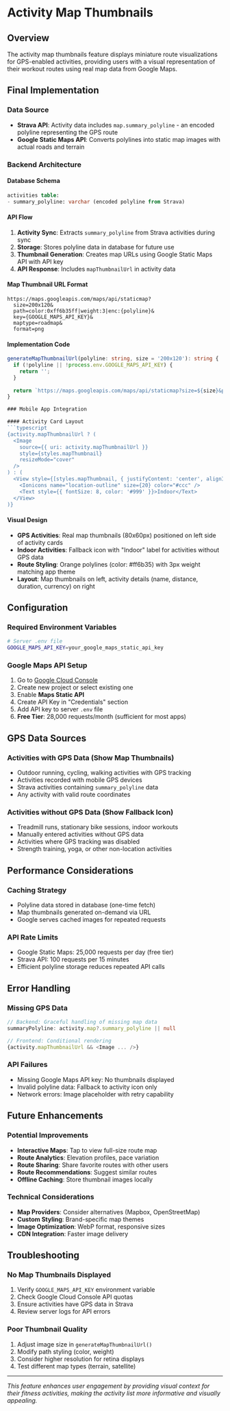# Activity Map Thumbnails

## Overview
The activity map thumbnails feature displays miniature route visualizations for GPS-enabled activities, providing users with a visual representation of their workout routes using real map data from Google Maps.

## Final Implementation

### Data Source
- **Strava API**: Activity data includes `map.summary_polyline` - an encoded polyline representing the GPS route
- **Google Static Maps API**: Converts polylines into static map images with actual roads and terrain

### Backend Architecture

#### Database Schema
```sql
activities table:
- summary_polyline: varchar (encoded polyline from Strava)
```

#### API Flow
1. **Activity Sync**: Extracts `summary_polyline` from Strava activities during sync
2. **Storage**: Stores polyline data in database for future use
3. **Thumbnail Generation**: Creates map URLs using Google Static Maps API with API key
4. **API Response**: Includes `mapThumbnailUrl` in activity data

#### Map Thumbnail URL Format
```
https://maps.googleapis.com/maps/api/staticmap?
  size=200x120&
  path=color:0xff6b35ff|weight:3|enc:{polyline}&
  key={GOOGLE_MAPS_API_KEY}&
  maptype=roadmap&
  format=png
```

#### Implementation Code
```typescript
generateMapThumbnailUrl(polyline: string, size = '200x120'): string {
  if (!polyline || !process.env.GOOGLE_MAPS_API_KEY) {
    return '';
  }
  
  return `https://maps.googleapis.com/maps/api/staticmap?size=${size}&path=color:0xff6b35ff|weight:3|enc:${polyline}&key=${process.env.GOOGLE_MAPS_API_KEY}&maptype=roadmap&format=png`;
}

### Mobile App Integration

#### Activity Card Layout
```typescript
{activity.mapThumbnailUrl ? (
  <Image 
    source={{ uri: activity.mapThumbnailUrl }}
    style={styles.mapThumbnail}
    resizeMode="cover"
  />
) : (
  <View style={[styles.mapThumbnail, { justifyContent: 'center', alignItems: 'center', backgroundColor: '#f0f0f0' }]}>
    <Ionicons name="location-outline" size={20} color="#ccc" />
    <Text style={{ fontSize: 8, color: '#999' }}>Indoor</Text>
  </View>
)}
```

#### Visual Design
- **GPS Activities**: Real map thumbnails (80x60px) positioned on left side of activity cards
- **Indoor Activities**: Fallback icon with "Indoor" label for activities without GPS data
- **Route Styling**: Orange polylines (color: #ff6b35) with 3px weight matching app theme
- **Layout**: Map thumbnails on left, activity details (name, distance, duration, currency) on right

## Configuration

### Required Environment Variables
```bash
# Server .env file
GOOGLE_MAPS_API_KEY=your_google_maps_static_api_key
```

### Google Maps API Setup
1. Go to [Google Cloud Console](https://console.cloud.google.com/)
2. Create new project or select existing one
3. Enable **Maps Static API**
4. Create API Key in "Credentials" section
5. Add API key to server `.env` file
6. **Free Tier**: 28,000 requests/month (sufficient for most apps)

## GPS Data Sources

### Activities with GPS Data (Show Map Thumbnails)
- Outdoor running, cycling, walking activities with GPS tracking
- Activities recorded with mobile GPS devices
- Strava activities containing `summary_polyline` data
- Any activity with valid route coordinates

### Activities without GPS Data (Show Fallback Icon)
- Treadmill runs, stationary bike sessions, indoor workouts
- Manually entered activities without GPS data
- Activities where GPS tracking was disabled
- Strength training, yoga, or other non-location activities

## Performance Considerations

### Caching Strategy
- Polyline data stored in database (one-time fetch)
- Map thumbnails generated on-demand via URL
- Google serves cached images for repeated requests

### API Rate Limits
- Google Static Maps: 25,000 requests per day (free tier)
- Strava API: 100 requests per 15 minutes
- Efficient polyline storage reduces repeated API calls

## Error Handling

### Missing GPS Data
```typescript
// Backend: Graceful handling of missing map data
summaryPolyline: activity.map?.summary_polyline || null

// Frontend: Conditional rendering
{activity.mapThumbnailUrl && <Image ... />}
```

### API Failures
- Missing Google Maps API key: No thumbnails displayed
- Invalid polyline data: Fallback to activity icon only
- Network errors: Image placeholder with retry capability

## Future Enhancements

### Potential Improvements
- **Interactive Maps**: Tap to view full-size route map
- **Route Analytics**: Elevation profiles, pace variation
- **Route Sharing**: Share favorite routes with other users
- **Route Recommendations**: Suggest similar routes
- **Offline Caching**: Store thumbnail images locally

### Technical Considerations
- **Map Providers**: Consider alternatives (Mapbox, OpenStreetMap)
- **Custom Styling**: Brand-specific map themes
- **Image Optimization**: WebP format, responsive sizes
- **CDN Integration**: Faster image delivery

## Troubleshooting

### No Map Thumbnails Displayed
1. Verify `GOOGLE_MAPS_API_KEY` environment variable
2. Check Google Cloud Console API quotas
3. Ensure activities have GPS data in Strava
4. Review server logs for API errors

### Poor Thumbnail Quality
1. Adjust image size in `generateMapThumbnailUrl()`
2. Modify path styling (color, weight)
3. Consider higher resolution for retina displays
4. Test different map types (terrain, satellite)

---

*This feature enhances user engagement by providing visual context for their fitness activities, making the activity list more informative and visually appealing.*